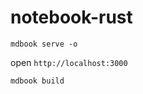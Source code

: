 # notebook-rust

```shell
mdbook serve -o
```

open `http://localhost:3000`


```shell
mdbook build
```
